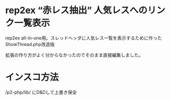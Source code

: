# rep2ex “赤レス抽出” 人気レスへのリンク一覧表示
rep2ex all-in-one用。スレッドヘッダに人気レス一覧を表示するために作ったShowThread.php改造版

拡張の作り方がよく分からなかったのでそのまま直接編集しました。

# インスコ方法

/p2-php/lib/ にD&Dして上書き保全
